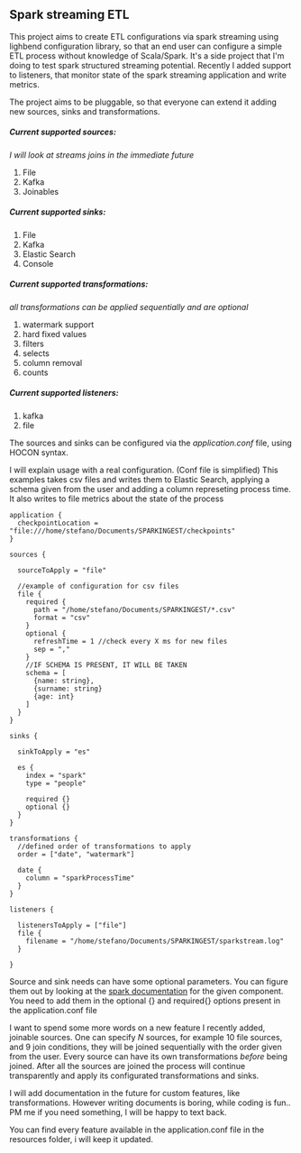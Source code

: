 ## Spark streaming ETL

This project aims to create ETL configurations via spark streaming using lighbend configuration library, so that an end user can configure a simple ETL process without knowledge of Scala/Spark. It's a side project that I'm doing to test spark structured streaming potential.
Recently I added support to listeners, that monitor state of the spark streaming application and write metrics.

The project aims to be pluggable, so that everyone can extend it adding new sources, sinks and transformations. 

##### Current supported sources:
_I will look at streams joins in the immediate future_
1. File
2. Kafka
3. Joinables


##### Current supported sinks:
1. File
2. Kafka
3. Elastic Search
4. Console

##### Current supported transformations:
_all transformations can be applied sequentially and are optional_
1. watermark support
2. hard fixed values
3. filters
4. selects
5. column removal
6. counts

##### Current supported listeners:
1. kafka
2. file

The sources and sinks can be configured via the *application.conf* file, using HOCON syntax.

I will explain usage with a real configuration. (Conf file is simplified)
This examples takes csv files and writes them to Elastic Search, applying a schema given from the user and adding a column represeting process time. It also writes to file metrics about the state of the process 

```
application {
  checkpointLocation = "file:///home/stefano/Documents/SPARKINGEST/checkpoints"
}

sources {

  sourceToApply = "file"

  //example of configuration for csv files
  file {
    required {
      path = "/home/stefano/Documents/SPARKINGEST/*.csv"
      format = "csv"
    }
    optional {
      refreshTime = 1 //check every X ms for new files
      sep = ","
    }
    //IF SCHEMA IS PRESENT, IT WILL BE TAKEN
    schema = [
      {name: string},
      {surname: string}
      {age: int}
    ]
  }
}

sinks {

  sinkToApply = "es"

  es {
    index = "spark"
    type = "people"

    required {}
    optional {}
  }
}

transformations {
  //defined order of transformations to apply
  order = ["date", "watermark"]
  
  date {
    column = "sparkProcessTime"
  }
}

listeners {

  listenersToApply = ["file"]
  file {
    filename = "/home/stefano/Documents/SPARKINGEST/sparkstream.log"
  }

}
```

Source and sink needs can have some optional parameters. You can figure them out by looking at the [spark documentation](https://spark.apache.org/docs/latest/structured-streaming-programming-guide.html) for the given component. You need to add them in the optional {} and required{} options present in the application.conf file

I want to spend some more words on a new feature I recently added, joinable sources.
One can specify *N* sources, for example 10 file sources, and 9 join conditions, they will be joined sequentially with the order given from the user.
Every source can have its own transformations *before* being joined. 
After all the sources are joined the process will continue transparently and apply its configurated transformations and sinks. 

I will add documentation in the future for custom features, like transformations. However writing documents is boring, while coding is fun..
PM me if you need something, I will be happy to text back. 

You can find every feature available in the application.conf file in the resources folder, i will keep it updated.
